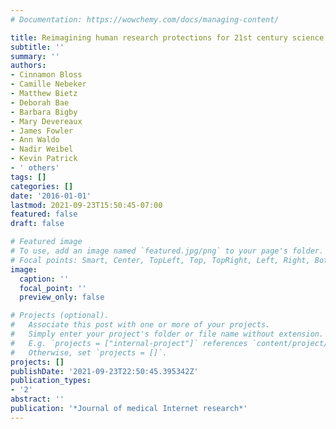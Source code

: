 ```yaml
---
# Documentation: https://wowchemy.com/docs/managing-content/

title: Reimagining human research protections for 21st century science
subtitle: ''
summary: ''
authors:
- Cinnamon Bloss
- Camille Nebeker
- Matthew Bietz
- Deborah Bae
- Barbara Bigby
- Mary Devereaux
- James Fowler
- Ann Waldo
- Nadir Weibel
- Kevin Patrick
- ' others'
tags: []
categories: []
date: '2016-01-01'
lastmod: 2021-09-23T15:50:45-07:00
featured: false
draft: false

# Featured image
# To use, add an image named `featured.jpg/png` to your page's folder.
# Focal points: Smart, Center, TopLeft, Top, TopRight, Left, Right, BottomLeft, Bottom, BottomRight.
image:
  caption: ''
  focal_point: ''
  preview_only: false

# Projects (optional).
#   Associate this post with one or more of your projects.
#   Simply enter your project's folder or file name without extension.
#   E.g. `projects = ["internal-project"]` references `content/project/deep-learning/index.md`.
#   Otherwise, set `projects = []`.
projects: []
publishDate: '2021-09-23T22:50:45.395342Z'
publication_types:
- '2'
abstract: ''
publication: '*Journal of medical Internet research*'
---
```

